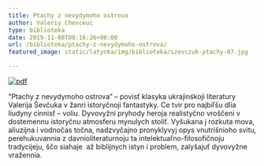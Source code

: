 ```yaml
---
title: Ptachy z nevydymoho ostrova
author: Valeriy Chevceuc
type: biblioteka
date: 2019-11-08T08:16:26+00:00
url: /biblioteka/ptachy-z-nevydymoho-ostrova/
featured_image: static/latynka/img/biblioteka/szevczuk-ptachy-07.jpg

---
```

<a href="https://drive.google.com/file/d/1vJH1xGWkWC61gYwgWMO8qwGhwHzKpmOs/view" target="_blank"><img src="/latynka/img/biblioteka/pdf-icon.png" alt="pdf" /></a>

“Ptachy z nevydymoho ostrova” &#8211; povisť klasyka ukrajinśkoji literatury Valerija Ševčuka v žanri istoryčnoji fantastyky. Ce tvir pro najbiľšu dlia liudyny cinnisť &#8211; voliu. Dyvovyžni pryhody heroja realistyčno vroščeni v dostemennu istoryčnu atmosferu mynulych stoliť. Vyšukana j rozkuta mova, aliuzijna i vodnočas točna, nadzvyčajno pronyklyvyj opys vnutrišnioho svitu, perehukuvannia z davnioliteraturnoju ta intelektuaľno-filosofičnoju tradycijeju, ščo siahaje  až biblijnych istyn i problem, zalyšajuť dyvovyžne vražennia.